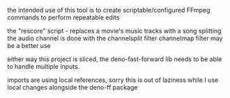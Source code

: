 the intended use of this tool is to create scriptable/configured FFmpeg commands to perform repeatable edits

the "rescore" script - replaces a movie's music tracks with a song
splitting the audio channel is done with the channelsplit filter
channelmap filter may be a better use

either way this project is sliced, the deno-fast-forward lib needs to be able to handle multiple inputs.

imports are using local references, sorry this is out of laziness while I use local changes alongside the deno-ff package
